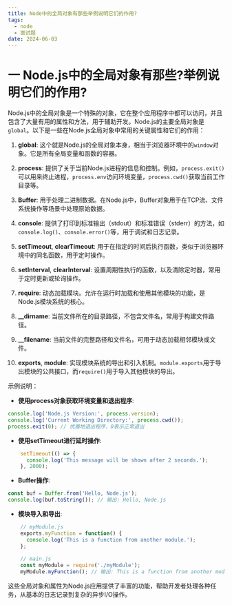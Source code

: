 ```yaml
---
title: Node中的全局对象有那些举例说明它们的作用?
tags:
  - node
  - 面试题
date: 2024-06-03
---
```

# 一 Node.js中的全局对象有那些?举例说明它们的作用?

Node.js中的全局对象是一个特殊的对象，它在整个应用程序中都可以访问，并且包含了大量有用的属性和方法，用于辅助开发。Node.js的主要全局对象是`global`。以下是一些在Node.js全局对象中常用的关键属性和它们的作用：

1. **global**: 这个就是Node.js的全局对象本身，相当于浏览器环境中的`window`对象。它是所有全局变量和函数的容器。
    
2. **process**: 提供了关于当前Node.js进程的信息和控制。例如，`process.exit()`可以用来终止进程，`process.env`访问环境变量，`process.cwd()`获取当前工作目录等。
    
3. **Buffer**: 用于处理二进制数据。在Node.js中，Buffer对象用于在TCP流、文件系统操作等场景中处理原始数据。
    
4. **console**: 提供了打印到标准输出（stdout）和标准错误（stderr）的方法，如`console.log()`、`console.error()`等，用于调试和日志记录。
    
5. **setTimeout**, **clearTimeout**: 用于在指定的时间后执行函数，类似于浏览器环境中的同名函数，用于定时操作。
    
6. **setInterval**, **clearInterval**: 设置周期性执行的函数，以及清除定时器，常用于定时更新或轮询操作。
    
7. **require**: 动态加载模块。允许在运行时加载和使用其他模块的功能，是Node.js模块系统的核心。
    
8. **__dirname**: 当前文件所在的目录路径，不包含文件名，常用于构建文件路径。
    
9. **__filename**: 当前文件的完整路径和文件名，可用于动态加载相邻模块或文件。
    
10. **exports**, **module**: 实现模块系统的导出和引入机制。`module.exports`用于导出模块的公共接口，而`require()`用于导入其他模块的导出。
    

示例说明：

- **使用process对象获取环境变量和退出程序**:

```js
console.log('Node.js Version:', process.version);
console.log('Current Working Directory:', process.cwd());
process.exit(0); // 优雅地退出程序，0表示正常退出
```
    
- **使用setTimeout进行延时操作**:

```js
    setTimeout(() => {
      console.log('This message will be shown after 2 seconds.');
    }, 2000);
```

- **Buffer操作**:

```js
const buf = Buffer.from('Hello, Node.js');
console.log(buf.toString()); // 输出: Hello, Node.js
```
    
- **模块导入和导出**:

```js
    // myModule.js
    exports.myFunction = function() {
      console.log('This is a function from another module.');
    };
    
    // main.js
    const myModule = require('./myModule');
    myModule.myFunction(); // 输出: This is a function from another module.
```
    

这些全局对象和属性为Node.js应用提供了丰富的功能，帮助开发者处理各种任务，从基本的日志记录到复杂的异步I/O操作。